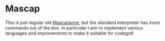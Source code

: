 # Mascap

This is just regular old [Mascarpone](https://github.com/catseye/Mascarpone), but the standard interpreter has more commands out of the box. In particular I aim to implement various languages and improvements to make it suitable for codegolf.
